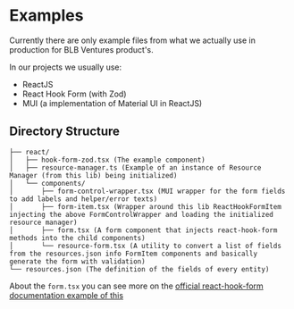 # Examples

Currently there are only example files from what we actually use in production for BLB Ventures product's.

In our projects we usually use:

- ReactJS
- React Hook Form (with Zod)
- MUI (a implementation of Material UI in ReactJS)

## Directory Structure

```
├── react/
│   ├── hook-form-zod.tsx (The example component)
│   ├── resource-manager.ts (Example of an instance of Resource Manager (from this lib) being initialized)
│   └── components/
│       ├── form-control-wrapper.tsx (MUI wrapper for the form fields to add labels and helper/error texts)
│       ├── form-item.tsx (Wrapper around this lib ReactHookFormItem injecting the above FormControlWrapper and loading the initialized resource manager)
│       ├── form.tsx (A form component that injects react-hook-form methods into the child components)
│       └── resource-form.tsx (A utility to convert a list of fields from the resources.json info FormItem components and basically generate the form with validation)
└── resources.json (The definition of the fields of every entity)
```

About the `form.tsx` you can see more on the [official react-hook-form documentation example of this](https://react-hook-form.com/advanced-usage#SmartFormComponent)
